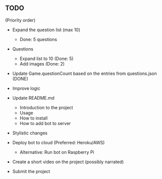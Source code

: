 ## TODO
(Priority order)

- Expand the question list (max 10)
    - Done: 5 questions

- Questions
    - Expand list to 10 (Done: 5)
    - Add images (Done: 2)

- Update Game.questionCount based on the entries from questions.json (DONE)

- Improve logic

- Update README.md
    - Introduction to the project
    - Usage
    - How to install
    - How to add bot to server
- Stylistic changes

- Deploy bot to cloud (Preferred: Heroku/AWS)
    - Alternative: Run bot on Raspberry Pi

- Create a short video on the project (possibly narrated)

- Submit the project